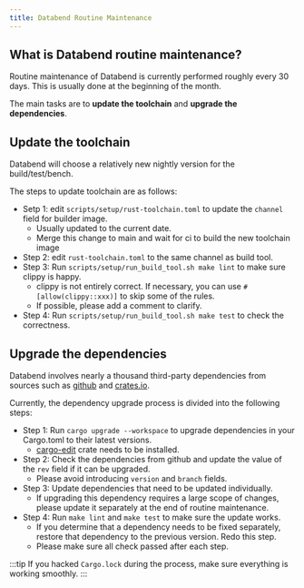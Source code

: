 ```yaml
---
title: Databend Routine Maintenance
---
```


## What is Databend routine maintenance?

Routine maintenance of Databend is currently performed roughly every 30 days. This is usually done at the beginning of the month.

The main tasks are to **update the toolchain** and **upgrade the dependencies**.

## Update the toolchain

Databend will choose a relatively new nightly version for the build/test/bench.

The steps to update toolchain are as follows:

- Setp 1: edit `scripts/setup/rust-toolchain.toml` to update the `channel` field for builder image.
  - Usually updated to the current date.
  - Merge this change to main and wait for ci to build the new toolchain image
- Step 2: edit `rust-toolchain.toml` to the same channel as build tool.
- Step 3: Run `scripts/setup/run_build_tool.sh make lint` to make sure clippy is happy.
  - clippy is not entirely correct. If necessary, you can use `#[allow(clippy::xxx)]` to skip some of the rules.
  - If possible, please add a comment to clarify.
- Step 4: Run `scripts/setup/run_build_tool.sh make test` to check the correctness.

## Upgrade the dependencies

Databend involves nearly a thousand third-party dependencies from sources such as [github](https://github.com/) and [crates.io](https://crates.io/).

Currently, the dependency upgrade process is divided into the following steps:

- Step 1: Run `cargo upgrade --workspace` to upgrade dependencies in your Cargo.toml to their latest versions.
  - [cargo-edit](https://crates.io/crates/cargo-edit) crate needs to be installed.
- Step 2: Check the dependencies from github and update the value of the `rev` field if it can be upgraded.
  - Please avoid introducing `version` and `branch` fields.
- Step 3: Update dependencies that need to be updated individually.
  - If upgrading this dependency requires a large scope of changes, please update it separately at the end of routine maintenance.
- Step 4: Run `make lint` and `make test` to make sure the update works.
  - If you determine that a dependency needs to be fixed separately, restore that dependency to the previous version. Redo this step.
  - Please make sure all check passed after each step.

:::tip
If you hacked `Cargo.lock` during the process, make sure everything is working smoothly.
:::

